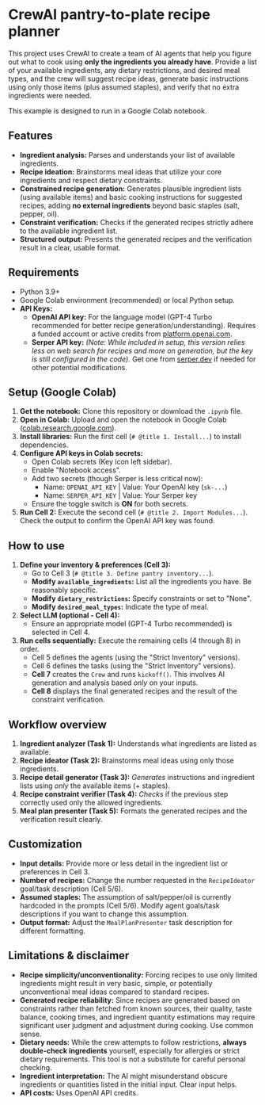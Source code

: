 # CrewAI pantry-to-plate recipe planner

This project uses CrewAI to create a team of AI agents that help you figure out what to cook using **only the ingredients you already have**. Provide a list of your available ingredients, any dietary restrictions, and desired meal types, and the crew will suggest recipe ideas, generate basic instructions using only those items (plus assumed staples), and verify that no extra ingredients were needed.

This example is designed to run in a Google Colab notebook.

## Features

*   **Ingredient analysis:** Parses and understands your list of available ingredients.
*   **Recipe ideation:** Brainstorms meal ideas that utilize your core ingredients and respect dietary constraints.
*   **Constrained recipe generation:** Generates plausible ingredient lists (using available items) and basic cooking instructions for suggested recipes, adding **no external ingredients** beyond basic staples (salt, pepper, oil).
*   **Constraint verification:** Checks if the generated recipes strictly adhere to the available ingredient list.
*   **Structured output:** Presents the generated recipes and the verification result in a clear, usable format.

## Requirements

*   Python 3.9+
*   Google Colab environment (recommended) or local Python setup.
*   **API Keys:**
    *   **OpenAI API key:** For the language model (GPT-4 Turbo recommended for better recipe generation/understanding). Requires a funded account or active credits from [platform.openai.com](https://platform.openai.com/).
    *   **Serper API key:** *(Note: While included in setup, this version relies less on web search for recipes and more on generation, but the key is still configured in the code).* Get one from [serper.dev](https://serper.dev/) if needed for other potential modifications.

## Setup (Google Colab)

1.  **Get the notebook:** Clone this repository or download the `.ipynb` file.
2.  **Open in Colab:** Upload and open the notebook in Google Colab ([colab.research.google.com](https://colab.research.google.com/)).
3.  **Install libraries:** Run the first cell (`# @title 1. Install...`) to install dependencies.
4.  **Configure API keys in Colab secrets:**
    *   Open Colab secrets (Key icon left sidebar).
    *   Enable "Notebook access".
    *   Add two secrets (though Serper is less critical now):
        *   Name: `OPENAI_API_KEY` | Value: Your OpenAI key (`sk-...`)
        *   Name: `SERPER_API_KEY` | Value: Your Serper key
    *   Ensure the toggle switch is **ON** for both secrets.
5.  **Run Cell 2:** Execute the second cell (`# @title 2. Import Modules...`). Check the output to confirm the OpenAI API key was found.

## How to use

1.  **Define your inventory & preferences (Cell 3):**
    *   Go to Cell 3 (`# @title 3. Define pantry inventory...`).
    *   **Modify `available_ingredients`:** List all the ingredients you have. Be reasonably specific.
    *   **Modify `dietary_restrictions`:** Specify constraints or set to "None".
    *   **Modify `desired_meal_types`:** Indicate the type of meal.
2.  **Select LLM (optional - Cell 4):**
    *   Ensure an appropriate model (GPT-4 Turbo recommended) is selected in Cell 4.
3.  **Run cells sequentially:** Execute the remaining cells (4 through 8) in order.
    *   Cell 5 defines the agents (using the "Strict Inventory" versions).
    *   Cell 6 defines the tasks (using the "Strict Inventory" versions).
    *   **Cell 7** creates the `Crew` and runs `kickoff()`. This involves AI generation and analysis based *only* on your inputs.
    *   **Cell 8** displays the final generated recipes and the result of the constraint verification.

## Workflow overview

1.  **Ingredient analyzer (Task 1):** Understands what ingredients are listed as available.
2.  **Recipe ideator (Task 2):** Brainstorms meal ideas using only those ingredients.
3.  **Recipe detail generator (Task 3):** *Generates* instructions and ingredient lists using *only* the available items (+ staples).
4.  **Recipe constraint verifier (Task 4):** *Checks* if the previous step correctly used only the allowed ingredients.
5.  **Meal plan presenter (Task 5):** Formats the generated recipes and the verification result clearly.

## Customization

*   **Input details:** Provide more or less detail in the ingredient list or preferences in Cell 3.
*   **Number of recipes:** Change the number requested in the `RecipeIdeator` goal/task description (Cell 5/6).
*   **Assumed staples:** The assumption of salt/pepper/oil is currently hardcoded in the prompts (Cell 5/6). Modify agent goals/task descriptions if you want to change this assumption.
*   **Output format:** Adjust the `MealPlanPresenter` task description for different formatting.

## Limitations & disclaimer

*   **Recipe simplicity/unconventionality:** Forcing recipes to use only limited ingredients might result in very basic, simple, or potentially unconventional meal ideas compared to standard recipes.
*   **Generated recipe reliability:** Since recipes are generated based on constraints rather than fetched from known sources, their quality, taste balance, cooking times, and ingredient quantity estimations may require significant user judgment and adjustment during cooking. Use common sense.
*   **Dietary needs:** While the crew attempts to follow restrictions, **always double-check ingredients** yourself, especially for allergies or strict dietary requirements. This tool is not a substitute for careful personal checking.
*   **Ingredient interpretation:** The AI might misunderstand obscure ingredients or quantities listed in the initial input. Clear input helps.
*   **API costs:** Uses OpenAI API credits.
